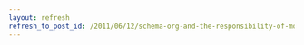 ```yaml
---
layout: refresh
refresh_to_post_id: /2011/06/12/schema-org-and-the-responsibility-of-monopoly
---
```

